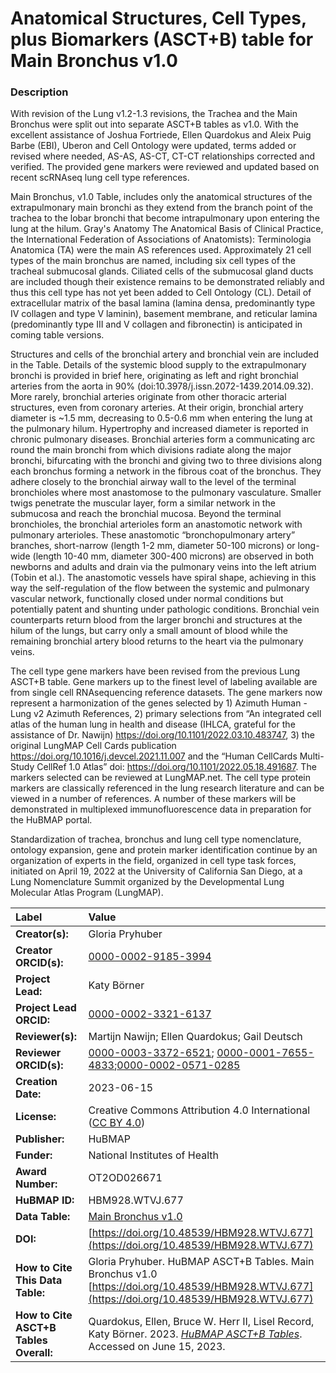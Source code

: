 # Anatomical Structures, Cell Types, plus Biomarkers (ASCT+B) table for Main Bronchus v1.0

### Description
With revision of the Lung v1.2-1.3 revisions, the Trachea and the Main Bronchus were split out into separate ASCT+B tables as v1.0.  With the excellent assistance of Joshua Fortriede, Ellen Quardokus and Aleix Puig Barbe (EBI), Uberon and Cell Ontology were updated, terms added or revised where needed, AS-AS, AS-CT, CT-CT relationships corrected and verified. The provided gene markers were reviewed and updated based on recent scRNAseq lung cell type references.

Main Bronchus, v1.0 Table, includes only the anatomical structures of the extrapulmonary main bronchi as they extend from the branch point of the trachea to the lobar bronchi that become intrapulmonary upon entering the lung at the hilum. Gray's Anatomy The Anatomical Basis of Clinical Practice, the International Federation of Associations of Anatomists): Terminologia Anatomica (TA) were the main AS references used.   Approximately 21 cell types of the main bronchus are named, including six cell types of the tracheal submucosal glands. Ciliated cells of the submucosal gland ducts are included though their existence remains to be demonstrated reliably and thus this cell type has not yet been added to Cell Ontology (CL).  Detail of extracellular matrix of the basal lamina (lamina densa, predominantly type IV collagen and type V laminin), basement membrane, and reticular lamina (predominantly type III and V collagen and fibronectin) is anticipated in coming table versions. 

Structures and cells of the bronchial artery and bronchial vein are included in the Table.  Details of the systemic blood supply to the extrapulmonary bronchi is provided in brief here, originating as left and right bronchial arteries from the aorta in 90% (doi:10.3978/j.issn.2072-1439.2014.09.32). More rarely, bronchial arteries originate from other thoracic arterial structures, even from coronary arteries. At their origin, bronchial artery diameter  is ~1.5 mm, decreasing to 0.5-0.6 mm when entering the lung at the pulmonary hilum. Hypertrophy and increased diameter is reported in chronic pulmonary diseases. Bronchial arteries form a communicating arc round the main bronchi from which divisions radiate along the major bronchi, bifurcating with the bronchi and giving two to three divisions along each bronchus forming a network in the fibrous coat of the bronchus. They adhere closely to the bronchial airway wall to the level of the terminal bronchioles where most anastomose to the pulmonary vasculature. Smaller twigs penetrate the muscular layer, form a similar network in the submucosa and reach the bronchial mucosa. Beyond the terminal bronchioles, the bronchial arterioles form an anastomotic network with pulmonary arterioles. These anastomotic “bronchopulmonary artery” branches, short-narrow (length 1-2 mm, diameter 50-100 microns) or long-wide (length 10-40 mm, diameter 300-400 microns) are observed in both newborns and adults and drain via the pulmonary veins into the left atrium (Tobin et al.). The anastomotic vessels have spiral shape, achieving in this way the self-regulation of the flow between the systemic and pulmonary vascular network, functionally closed under normal conditions but potentially patent and shunting under pathologic conditions. Bronchial vein counterparts return blood from the larger bronchi and structures at the hilum of the lungs, but carry only a small amount of blood while the remaining bronchial artery blood returns to the heart via the pulmonary veins. 

The cell type gene markers have been revised from the previous Lung ASCT+B table. Gene markers up to the finest level of labeling available are from single cell RNAsequencing reference datasets.   The gene markers now represent a harmonization of the genes selected by 1) Azimuth Human - Lung v2 Azimuth References, 2) primary selections from “An integrated cell atlas of the human lung in health and disease (IHLCA, grateful for the assistance of Dr. Nawijn) https://doi.org/10.1101/2022.03.10.483747, 3) the original LungMAP Cell Cards publication https://doi.org/10.1016/j.devcel.2021.11.007  and the “Human CellCards Multi-Study CellRef 1.0 Atlas” doi: https://doi.org/10.1101/2022.05.18.491687.  The markers selected can be reviewed at LungMAP.net. The cell type protein markers are classically referenced in the lung research literature and can be viewed in a number of references. A number of these markers will be demonstrated in multiplexed immunofluorescence data in preparation for the HuBMAP portal.

Standardization of trachea, bronchus and lung cell type nomenclature, ontology expansion, gene and protein marker identification continue by an organization of experts in the field, organized in cell type task forces, initiated on April 19, 2022 at the University of California San Diego, at a Lung Nomenclature Summit organized by the Developmental Lung Molecular Atlas Program (LungMAP).


| Label | Value |
| :------------- |:-------------|
| **Creator(s):** | Gloria Pryhuber |
| **Creator ORCID(s):** | [0000-0002-9185-3994](https://orcid.org/0000-0002-9185-3994) |
| **Project Lead:** | Katy B&ouml;rner |
| **Project Lead ORCID:** | [0000-0002-3321-6137](https://orcid.org/0000-0002-3321-6137) |
| **Reviewer(s):** | Martijn Nawijn; Ellen Quardokus; Gail Deutsch|
| **Reviewer ORCID(s):** |[0000-0003-3372-6521](https://orcid.org/0000-0003-3372-6521); [0000-0001-7655-4833](https://orcid.org/0000-0001-7655-4833);[0000-0002-0571-0285](https://orcid.org/0000-0002-0571-0285)|
| **Creation Date:** | 2023-06-15 |
| **License:** | Creative Commons Attribution 4.0 International ([CC BY 4.0](https://creativecommons.org/licenses/by/4.0/)) |
| **Publisher:** | HuBMAP |
| **Funder:** | National Institutes of Health |
| **Award Number:** | OT2OD026671 |
| **HuBMAP ID:** | HBM928.WTVJ.677 |
| **Data Table:** | [Main Bronchus v1.0](https://hubmapconsortium.github.io/ccf-releases/v1.4/asct-b/asct-b-vh-main-bronchus.csv) |
| **DOI:** | [https://doi.org/10.48539/HBM928.WTVJ.677](https://doi.org/10.48539/HBM928.WTVJ.677)|
| **How to Cite This Data Table:** | Gloria Pryhuber. HuBMAP ASCT+B Tables. Main Bronchus v1.0 [https://doi.org/10.48539/HBM928.WTVJ.677](https://doi.org/10.48539/HBM928.WTVJ.677) |
| **How to Cite ASCT+B Tables Overall:** | Quardokus, Ellen, Bruce W. Herr II, Lisel Record, Katy B&ouml;rner. 2023. [*HuBMAP ASCT+B Tables*](https://humanatlas.io/asctb-tables). Accessed on June 15, 2023. |
